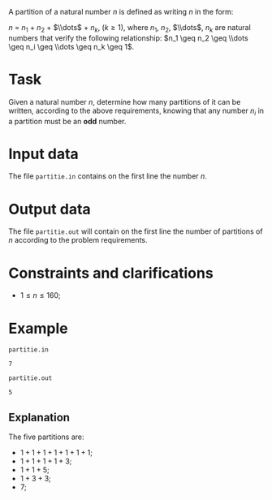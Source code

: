 
A partition of a natural number $n$ is defined as writing $n$ in the form:

$n$ = $n_1$ + $n_2$ + $\\dots$ + $n_k$, ($k \geq 1$), where $n_1$, $n_2$, $\\dots$, $n_k$ are natural numbers that verify the following relationship: $n_1 \geq n_2 \geq \\dots \geq n_i \geq \\dots \geq n_k \geq 1$.

# Task

Given a natural number $n$, determine how many partitions of it can be written, according to the above requirements, knowing that any number $n_i$ in a partition must be an **odd** number.

# Input data

The file `partitie.in` contains on the first line the number $n$.

# Output data

The file `partitie.out` will contain on the first line the number of partitions of $n$ according to the problem requirements.

# Constraints and clarifications

* $1 \leq n \leq 160$;

# Example

`partitie.in`
```
7
```

`partitie.out`
```
5
```

## Explanation

The five partitions are:

* $1+1+1+1+1+1+1$; 
* $1+1+1+1+3$; 
* $1+1+5$; 
* $1+3+3$; 
* $7$;
